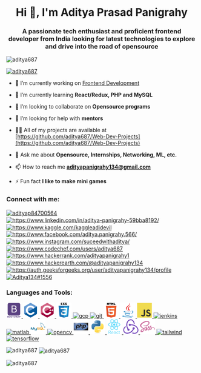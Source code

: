 <h1 align="center">Hi 👋, I'm Aditya Prasad Panigrahy</h1>
<h3 align="center">A passionate tech enthusiast and proficient frontend developer from India looking for latest technologies to explore and drive into the road of opensource</h3>

<p align="left"> <img src="https://komarev.com/ghpvc/?username=aditya687&label=Profile%20views&color=0e75b6&style=flat" alt="aditya687" /> </p>

<p align="left"> <a href="https://github.com/ryo-ma/github-profile-trophy"><img src="https://github-profile-trophy.vercel.app/?username=aditya687" alt="aditya687" /></a> </p>

- 🔭 I’m currently working on [Frontend Development](aditya687.github.io)

- 🌱 I’m currently learning **React/Redux, PHP and MySQL**

- 👯 I’m looking to collaborate on **Opensource programs**

- 🤝 I’m looking for help with **mentors**

- 👨‍💻 All of my projects are available at [https://github.com/aditya687/Web-Dev-Projects](https://github.com/aditya687/Web-Dev-Projects)

- 💬 Ask me about **Opensource, Internships, Networking, ML, etc.**

- 📫 How to reach me **adityapanigrahy134@gmail.com**

- ⚡ Fun fact **I like to make mini games**

<h3 align="left">Connect with me:</h3>
<p align="left">
<a href="https://twitter.com/adityap84700564" target="blank"><img align="center" src="https://raw.githubusercontent.com/rahuldkjain/github-profile-readme-generator/master/src/images/icons/Social/twitter.svg" alt="adityap84700564" height="30" width="40" /></a>
<a href="https://linkedin.com/in/https://www.linkedin.com/in/aditya-panigrahy-59bba8192/" target="blank"><img align="center" src="https://raw.githubusercontent.com/rahuldkjain/github-profile-readme-generator/master/src/images/icons/Social/linked-in-alt.svg" alt="https://www.linkedin.com/in/aditya-panigrahy-59bba8192/" height="30" width="40" /></a>
<a href="https://kaggle.com/https://www.kaggle.com/kaggleadidevil" target="blank"><img align="center" src="https://raw.githubusercontent.com/rahuldkjain/github-profile-readme-generator/master/src/images/icons/Social/kaggle.svg" alt="https://www.kaggle.com/kaggleadidevil" height="30" width="40" /></a>
<a href="https://fb.com/https://www.facebook.com/aditya.panigrahy.566/" target="blank"><img align="center" src="https://raw.githubusercontent.com/rahuldkjain/github-profile-readme-generator/master/src/images/icons/Social/facebook.svg" alt="https://www.facebook.com/aditya.panigrahy.566/" height="30" width="40" /></a>
<a href="https://instagram.com/https://www.instagram.com/suceedwithaditya/" target="blank"><img align="center" src="https://raw.githubusercontent.com/rahuldkjain/github-profile-readme-generator/master/src/images/icons/Social/instagram.svg" alt="https://www.instagram.com/suceedwithaditya/" height="30" width="40" /></a>
<a href="https://www.codechef.com/users/https://www.codechef.com/users/aditya687" target="blank"><img align="center" src="https://cdn.jsdelivr.net/npm/simple-icons@3.1.0/icons/codechef.svg" alt="https://www.codechef.com/users/aditya687" height="30" width="40" /></a>
<a href="https://www.hackerrank.com/https://www.hackerrank.com/adityapanigrahy1" target="blank"><img align="center" src="https://raw.githubusercontent.com/rahuldkjain/github-profile-readme-generator/master/src/images/icons/Social/hackerrank.svg" alt="https://www.hackerrank.com/adityapanigrahy1" height="30" width="40" /></a>
<a href="https://www.hackerearth.com/https://www.hackerearth.com/@adityapanigrahy134" target="blank"><img align="center" src="https://raw.githubusercontent.com/rahuldkjain/github-profile-readme-generator/master/src/images/icons/Social/hackerearth.svg" alt="https://www.hackerearth.com/@adityapanigrahy134" height="30" width="40" /></a>
<a href="https://auth.geeksforgeeks.org/user/https://auth.geeksforgeeks.org/user/adityapanigrahy134/profile" target="blank"><img align="center" src="https://raw.githubusercontent.com/rahuldkjain/github-profile-readme-generator/master/src/images/icons/Social/geeks-for-geeks.svg" alt="https://auth.geeksforgeeks.org/user/adityapanigrahy134/profile" height="30" width="40" /></a>
<a href="https://discord.gg/Aditya134#1556" target="blank"><img align="center" src="https://raw.githubusercontent.com/rahuldkjain/github-profile-readme-generator/master/src/images/icons/Social/discord.svg" alt="Aditya134#1556" height="30" width="40" /></a>
</p>

<h3 align="left">Languages and Tools:</h3>
<p align="left"> <a href="https://getbootstrap.com" target="_blank"> <img src="https://raw.githubusercontent.com/devicons/devicon/master/icons/bootstrap/bootstrap-plain-wordmark.svg" alt="bootstrap" width="40" height="40"/> </a> <a href="https://www.cprogramming.com/" target="_blank"> <img src="https://raw.githubusercontent.com/devicons/devicon/master/icons/c/c-original.svg" alt="c" width="40" height="40"/> </a> <a href="https://www.w3schools.com/cpp/" target="_blank"> <img src="https://raw.githubusercontent.com/devicons/devicon/master/icons/cplusplus/cplusplus-original.svg" alt="cplusplus" width="40" height="40"/> </a> <a href="https://www.w3schools.com/css/" target="_blank"> <img src="https://raw.githubusercontent.com/devicons/devicon/master/icons/css3/css3-original-wordmark.svg" alt="css3" width="40" height="40"/> </a> <a href="https://cloud.google.com" target="_blank"> <img src="https://www.vectorlogo.zone/logos/google_cloud/google_cloud-icon.svg" alt="gcp" width="40" height="40"/> </a> <a href="https://git-scm.com/" target="_blank"> <img src="https://www.vectorlogo.zone/logos/git-scm/git-scm-icon.svg" alt="git" width="40" height="40"/> </a> <a href="https://www.w3.org/html/" target="_blank"> <img src="https://raw.githubusercontent.com/devicons/devicon/master/icons/html5/html5-original-wordmark.svg" alt="html5" width="40" height="40"/> </a> <a href="https://www.java.com" target="_blank"> <img src="https://raw.githubusercontent.com/devicons/devicon/master/icons/java/java-original.svg" alt="java" width="40" height="40"/> </a> <a href="https://developer.mozilla.org/en-US/docs/Web/JavaScript" target="_blank"> <img src="https://raw.githubusercontent.com/devicons/devicon/master/icons/javascript/javascript-original.svg" alt="javascript" width="40" height="40"/> </a> <a href="https://www.jenkins.io" target="_blank"> <img src="https://www.vectorlogo.zone/logos/jenkins/jenkins-icon.svg" alt="jenkins" width="40" height="40"/> </a> <a href="https://www.mathworks.com/" target="_blank"> <img src="https://upload.wikimedia.org/wikipedia/commons/2/21/Matlab_Logo.png" alt="matlab" width="40" height="40"/> </a> <a href="https://www.mysql.com/" target="_blank"> <img src="https://raw.githubusercontent.com/devicons/devicon/master/icons/mysql/mysql-original-wordmark.svg" alt="mysql" width="40" height="40"/> </a> <a href="https://opencv.org/" target="_blank"> <img src="https://www.vectorlogo.zone/logos/opencv/opencv-icon.svg" alt="opencv" width="40" height="40"/> </a> <a href="https://www.php.net" target="_blank"> <img src="https://raw.githubusercontent.com/devicons/devicon/master/icons/php/php-original.svg" alt="php" width="40" height="40"/> </a> <a href="https://www.python.org" target="_blank"> <img src="https://raw.githubusercontent.com/devicons/devicon/master/icons/python/python-original.svg" alt="python" width="40" height="40"/> </a> <a href="https://reactjs.org/" target="_blank"> <img src="https://raw.githubusercontent.com/devicons/devicon/master/icons/react/react-original-wordmark.svg" alt="react" width="40" height="40"/> </a> <a href="https://redux.js.org" target="_blank"> <img src="https://raw.githubusercontent.com/devicons/devicon/master/icons/redux/redux-original.svg" alt="redux" width="40" height="40"/> </a> <a href="https://sass-lang.com" target="_blank"> <img src="https://raw.githubusercontent.com/devicons/devicon/master/icons/sass/sass-original.svg" alt="sass" width="40" height="40"/> </a> <a href="https://tailwindcss.com/" target="_blank"> <img src="https://www.vectorlogo.zone/logos/tailwindcss/tailwindcss-icon.svg" alt="tailwind" width="40" height="40"/> </a> <a href="https://www.tensorflow.org" target="_blank"> <img src="https://www.vectorlogo.zone/logos/tensorflow/tensorflow-icon.svg" alt="tensorflow" width="40" height="40"/> </a> </p>

<p><img align="left" src="https://github-readme-stats.vercel.app/api/top-langs?username=aditya687&show_icons=true&locale=en&layout=compact" alt="aditya687" /></p>

<p>&nbsp;<img align="center" src="https://github-readme-stats.vercel.app/api?username=aditya687&show_icons=true&locale=en" alt="aditya687" /></p>

<p><img align="center" src="https://github-readme-streak-stats.herokuapp.com/?user=aditya687&" alt="aditya687" /></p>
